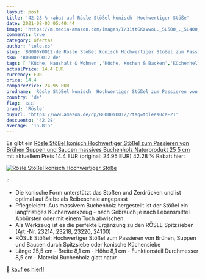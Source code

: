 ```yaml
---
layout: post
title: '42.28 % rabat auf Rösle Stößel konisch  Hochwertiger Stöße'
date: 2021-08-03 05:40:44
image: 'https://m.media-amazon.com/images/I/31ttGKzVwoL._SL500_._SL400_.jpg'
comments: true
category: ofertas
author: 'tole.es'
slug: 'B0000YOO12-de Rösle Stößel konisch Hochwertiger Stößel zum Passieren von...'
sku: 'B0000YOO12-de'
tags: [ 'Küche, Haushalt & Wohnen','Küche, Kochen & Backen','Küchenhelfer & Kochzubehör','Mörser & Stößel Sets','rösle', ]
actualPrice: 14.4 EUR
currency: EUR
price: 14.4
comparePrice: 24.95 EUR
prodname: 'Rösle Stößel konisch  Hochwertiger Stößel zum Passieren von Brühen  Suppen und Saucen  massives Buchenholz  Naturprodukt  25 5 cm'
country: 'de'
flag: '🇩🇪'
brand: 'Rösle'
buyurl: 'https://www.amazon.de/dp/B0000YOO12/?tag=tolees0ca-21'
descuento: '42.28'
average: '15.815'
---
```


Es gibt ein [Rösle Stößel konisch  Hochwertiger Stößel zum Passieren von Brühen  Suppen und Saucen  massives Buchenholz  Naturprodukt  25 5 cm](https://www.amazon.de/dp/B0000YOO12/?tag=tolees0ca-21) mit aktuellem Preis 14.4 EUR (original: 24.95 EUR) 42.28 % Rabatt hier:

[![Rösle Stößel konisch  Hochwertiger Stöße](https://m.media-amazon.com/images/I/31ttGKzVwoL._SL500_._SL400_.jpg)](https://www.amazon.de/dp/B0000YOO12/?tag=tolees0ca-21)

ℹ️:

- Die konische Form unterstützt das Stoßen und Zerdrücken und ist optimal auf Siebe als Reibeschale angepasst
- Pflegeleicht: Aus massivem Buchenholz hergestellt ist der Stößel ein langfristiges Küchenwerkzeug - nach Gebrauch je nach Lebensmittel Abbürsten oder mit einem Tuch abwischen
- Als Werkzeug ist es die perfekte Ergänzung zu den RÖSLE Spitzsieben (Art.-Nr. 23214, 23218, 23220, 24100)
- RÖSLE Stößel: Hochwertiger Stößel zum Passieren von Brühen, Suppen und Saucen durch Spitzsiebe oder konische Küchensiebe
- Länge 25,5 cm - Breite 8,1 cm - Höhe 8,1 cm - Funktionsteil Durchmesser 8,5 cm - Material Buchenholz glatt natur

[🛒 kauf es hier!!](https://www.amazon.de/dp/B0000YOO12/?tag=tolees0ca-21)
